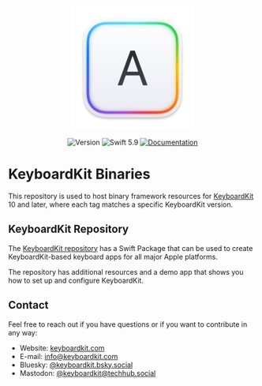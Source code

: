 <p align="center">
    <img src="Resources/Icon.png" alt="Project Icon" width="250" />
</p>

<p align="center">
    <img src="https://img.shields.io/github/v/release/KeyboardKit/KeyboardKit-Binaries?color=forestgreen&sort=semver" alt="Version" />
    <img src="https://img.shields.io/badge/swift-5.9-orange.svg" alt="Swift 5.9" />
    <a href="https://keyboardkit.github.io/KeyboardKit-Documentation"><img src="https://img.shields.io/badge/documentation-web-blue.svg" alt="Documentation" /></a>
</p>


# KeyboardKit Binaries

This repository is used to host binary framework resources for [KeyboardKit](https://keyboardkit.com) 10 and later, where each tag matches a specific KeyboardKit version.


## KeyboardKit Repository

The [KeyboardKit repository][Repository] has a Swift Package that can be used to create KeyboardKit-based keyboard apps for all major Apple platforms.

The repository has additional resources and a demo app that shows you how to set up and configure KeyboardKit.


## Contact

Feel free to reach out if you have questions or if you want to contribute in any way:

* Website: [keyboardkit.com][Website]
* E-mail: [info@keyboardkit.com][Email]
* Bluesky: [@keyboardkit.bsky.social][Bluesky]
* Mastodon: [@keyboardkit@techhub.social][Mastodon]


[Email]: mailto:info@keyboardkit.com
[Website]: https://keyboardkit.com
[Repository]: https://github.com/keyboardkit/keyboardkit
[Documentation]: https://keyboardkit.github.io/KeyboardKit-Documentation/
[Bluesky]: https://bsky.app/profile/keyboardkit.bsky.social
[Mastodon]: https://techhub.social/@keyboardkit
[Sponsors]: https://github.com/sponsors/danielsaidi
